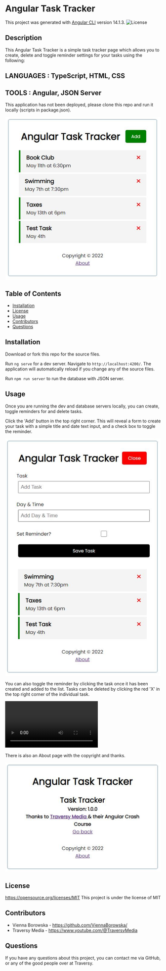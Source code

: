 # Angular Task Tracker

This project was generated with [Angular CLI](https://github.com/angular/angular-cli) version 14.1.3.
![License](https://img.shields.io/badge/License-MIT-blue.svg)

## Description

This Angular Task Tracker is a simple task tracker page which allows you to create, delete and toggle reminder settings for your tasks using the following:

## LANGUAGES : TypeScript, HTML, CSS

## TOOLS : Angular, JSON Server

This application has not been deployed, please clone this repo and run it locally (scripts in package.json).

![](/img/att1.JPG)

## Table of Contents

- [Installation](#installation)
- [License](#license)
- [Usage](#usage)
- [Contributors](#contributors)
- [Questions](#questions)

## Installation

Download or fork this repo for the source files.

Run `ng serve` for a dev server. Navigate to `http://localhost:4200/`. The application will automatically reload if you change any of the source files.

Run `npm run server` to run the database with JSON server.

## Usage

Once you are running the dev and database servers locally, you can create, toggle reminders for and delete tasks.

Click the 'Add' button in the top right corner. This will reveal a form to create your task with a simple title and date text input, and a check box to toggle the reminder.

![](/img/att2.JPG)

You can also toggle the reminder by clicking the task once it has been created and added to the list. Tasks can be deleted by clicking the red 'X' in the top right corner of the individual task.

![](/img/ATT-Delete-Reminder.mp4)

There is also an About page with the copyright and thanks.

![](/img/att3.JPG)

## License

https://opensource.org/licenses/MIT
This project is under the license of MIT

## Contributors

- Vienna Borowska - https://github.com/ViennaBorowska/
- Traversy Media - https://www.youtube.com/@TraversyMedia

## Questions

If you have any questions about this project, you can contact me via GitHub, or any of the good people over at Traversy.

